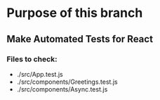 # Purpose of this branch

## Make Automated Tests for React

### Files to check:
* ./src/App.test.js
* ./src/components/Greetings.test.js
* ./src/components/Async.test.js
